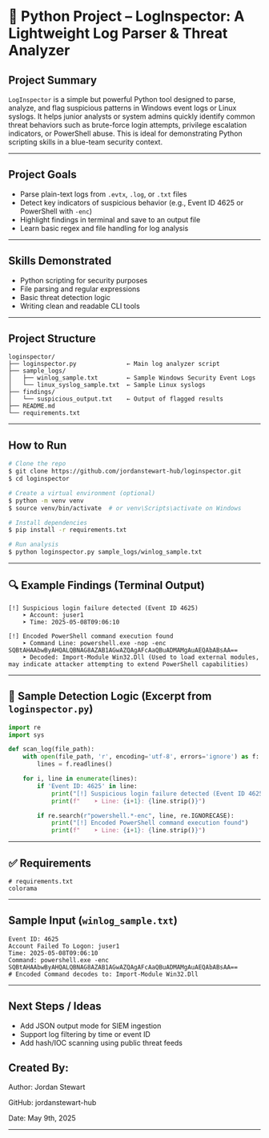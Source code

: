 # 🐍 Python Project – LogInspector: A Lightweight Log Parser & Threat Analyzer

## Project Summary

`LogInspector` is a simple but powerful Python tool designed to parse, analyze, and flag suspicious patterns in Windows event logs or Linux syslogs. It helps junior analysts or system admins quickly identify common threat behaviors such as brute-force login attempts, privilege escalation indicators, or PowerShell abuse. This is ideal for demonstrating Python scripting skills in a blue-team security context.

---

## Project Goals

* Parse plain-text logs from `.evtx`, `.log`, or `.txt` files
* Detect key indicators of suspicious behavior (e.g., Event ID 4625 or PowerShell with `-enc`)
* Highlight findings in terminal and save to an output file
* Learn basic regex and file handling for log analysis

---

## Skills Demonstrated

* Python scripting for security purposes
* File parsing and regular expressions
* Basic threat detection logic
* Writing clean and readable CLI tools

---

## Project Structure

```
loginspector/
├── loginspector.py              ← Main log analyzer script
├── sample_logs/
│   ├── winlog_sample.txt        ← Sample Windows Security Event Logs
│   └── linux_syslog_sample.txt  ← Sample Linux syslogs
├── findings/
│   └── suspicious_output.txt    ← Output of flagged results
├── README.md
└── requirements.txt
```

---

## How to Run

```bash
# Clone the repo
$ git clone https://github.com/jordanstewart-hub/loginspector.git
$ cd loginspector

# Create a virtual environment (optional)
$ python -m venv venv
$ source venv/bin/activate  # or venv\Scripts\activate on Windows

# Install dependencies
$ pip install -r requirements.txt

# Run analysis
$ python loginspector.py sample_logs/winlog_sample.txt
```

---

## 🔍 Example Findings (Terminal Output)

```
[!] Suspicious login failure detected (Event ID 4625)
    ➤ Account: juser1
    ➤ Time: 2025-05-08T09:06:10

[!] Encoded PowerShell command execution found
    ➤ Command Line: powershell.exe -nop -enc SQBtAHAAbwByAHQALQBNAG8AZAB1AGwAZQAgAFcAaQBuADMAMgAuAEQAbABsAA==
    ➤ Decoded: Import-Module Win32.Dll (Used to load external modules, may indicate attacker attempting to extend PowerShell capabilities)
```

---

## 🧾 Sample Detection Logic (Excerpt from `loginspector.py`)

```python
import re
import sys

def scan_log(file_path):
    with open(file_path, 'r', encoding='utf-8', errors='ignore') as f:
        lines = f.readlines()

    for i, line in enumerate(lines):
        if 'Event ID: 4625' in line:
            print("[!] Suspicious login failure detected (Event ID 4625)")
            print(f"    ➤ Line: {i+1}: {line.strip()}")

        if re.search(r"powershell.*-enc", line, re.IGNORECASE):
            print("[!] Encoded PowerShell command execution found")
            print(f"    ➤ Line: {i+1}: {line.strip()}")
```

---

## ✅ Requirements

```
# requirements.txt
colorama
```

---

## Sample Input (`winlog_sample.txt`)

```
Event ID: 4625
Account Failed To Logon: juser1
Time: 2025-05-08T09:06:10
Command: powershell.exe -enc SQBtAHAAbwByAHQALQBNAG8AZAB1AGwAZQAgAFcAaQBuADMAMgAuAEQAbABsAA==
# Encoded Command decodes to: Import-Module Win32.Dll
```

---

## Next Steps / Ideas

* Add JSON output mode for SIEM ingestion
* Support log filtering by time or event ID
* Add hash/IOC scanning using public threat feeds

## Created By:
Author: Jordan Stewart

GitHub: jordanstewart-hub

Date: May 9th, 2025


---

